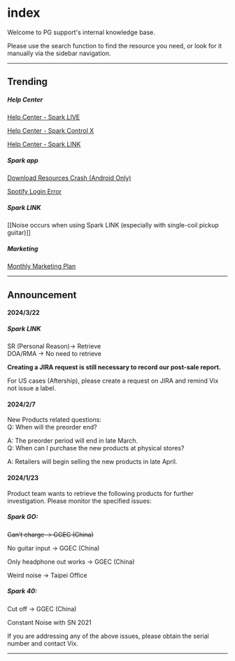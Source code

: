 # index
Welcome to PG support's internal knowledge base. 

Please use the search function to find the resource you need, or look for it manually via the sidebar navigation.

---
## Trending

##### Help Center
[Help Center - Spark LIVE](https://help.positivegrid.com/hc/en-us/categories/16146469331597) 

[Help Center - Spark Control X](https://help.positivegrid.com/hc/en-us/categories/16146453571725)

[Help Center - Spark LINK](https://help.positivegrid.com/hc/en-us/categories/21271804104845)

##### Spark app
[Download Resources Crash (Android Only)](https://help.positivegrid.com/hc/en-us/articles/25201524701581-Spark-app-Issue-Download-Resources-Crash-Android-Only)

[Spotify Login Error](https://help.positivegrid.com/hc/en-us/articles/25200624662925-Spark-app-Issue-Spotify-Login-Error)

##### Spark LINK
[[Noise occurs when using Spark LINK (especially with single-coil pickup guitar)]]

##### Marketing
[Monthly Marketing Plan](https://docs.google.com/spreadsheets/d/10xJZBQaCPnssXe-LCrpEmRkICh81fuhwkDBtlIaKmdY/edit?usp=sharing)

---
## Announcement

#### 2024/3/22
##### Spark LINK  
SR (Personal Reason)-> Retrieve  
DOA/RMA -> No need to retrieve  

**Creating a JIRA request is still necessary to record our post-sale report.**

For US cases (Aftership), please create a request on JIRA and remind Vix not issue a label.
<br>
#### 2024/2/7
New Products related questions: 
<br>
Q: When will the preorder end?

A: The preorder period will end in late March.
<br>
Q: When can I purchase the new products at physical stores?

A: Retailers will begin selling the new products in late April.
<br>
#### 2024/1/23
Product team wants to retrieve the following products for further investigation. Please monitor the specified issues:

##### Spark GO:
~~Can’t charge -> GGEC (China)~~

No guitar input -> GGEC (China)

Only headphone out works -> GGEC (China)

Weird noise -> Taipei Office
  
##### Spark 40:
Cut off -> GGEC (China)

Constant Noise with SN 2021

If you are addressing any of the above issues, please obtain the serial number and contact Vix.

---